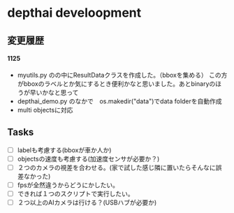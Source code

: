 # depthai develoopment
## 変更履歴
#### 1125 
- myutils.py のの中にResultDataクラスを作成した。（bboxを集める）
  この方がbboxのラベルとか気にするとき便利かなと思いました。あとbinaryのほうが早いかなと思って  
- depthai_demo.py のなかで　os.makedir("data")でdata folderを自動作成
- multi objectsに対応
## Tasks
- [ ] labelも考慮する(bboxが車か人か)
- [ ] objectsの速度も考慮する(加速度センサが必要か？)
- [ ] ２つのカメラの視差を合わせる。(家で試した感じ隣に置いたらそんなに誤差なかった)
- [ ] fpsが全然違うからどうにかしたい。
- [ ] できれば１つのスクリプトで実行したい。
- [ ] ２つ以上のAIカメラは行ける？(USBハブが必要か)